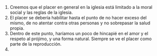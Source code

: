 1. Creemos que el placer en general en la iglesia está limitado a la moral social y las reglas de la iglesia. 
2. El placer se debería habilitar hasta el punto de no hacer exceso del mismo, de no atentar contra otras personas y no sobrepasar la salud propia.
3. Dentro de este punto, haríamos un poco de hincapié en el amor y el respeto al prójimo, y una forma natural. Siempre se ve el placer como parte de la reproducción.
4. 